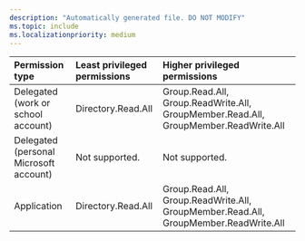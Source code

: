 ```yaml
---
description: "Automatically generated file. DO NOT MODIFY"
ms.topic: include
ms.localizationpriority: medium
---
```


|Permission type|Least privileged permissions|Higher privileged permissions|
|:---|:---|:---|
|Delegated (work or school account)|Directory.Read.All|Group.Read.All, Group.ReadWrite.All, GroupMember.Read.All, GroupMember.ReadWrite.All|
|Delegated (personal Microsoft account)|Not supported.|Not supported.|
|Application|Directory.Read.All|Group.Read.All, Group.ReadWrite.All, GroupMember.Read.All, GroupMember.ReadWrite.All|

